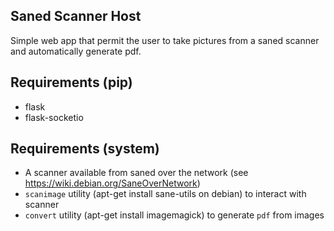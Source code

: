 ## Saned Scanner Host
Simple web app that permit the user to take pictures from a saned scanner and automatically generate pdf.

## Requirements (pip)
- flask
- flask-socketio

## Requirements (system)
- A scanner available from saned over the network (see https://wiki.debian.org/SaneOverNetwork)
- `scanimage` utility (apt-get install sane-utils on debian) to interact with scanner
- `convert` utility (apt-get install imagemagick) to generate `pdf` from images
